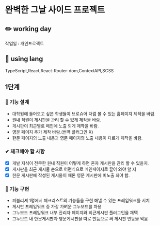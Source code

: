 # 완벽한 그날 사이드 프로젝트

## ✏️ working day

작업일 : 개인프로젝트
<br />

## 📃 using lang

TypeScript,React,React-Router-dom,ContextAPI,SCSS
<br />

## 1단계

### 📝 기능 설계

- 대학원에 들어오고 싶은 학생들이 브로슈어 처럼 볼 수 있는 홈페이지 제작을 바람.
- 원내 직원이 게시판을 관리 할 수 있게 제작을 바람.
- 게시판이 최근별로 메인에 노출 되게 제작을 바람.
- 영문 페이지 추가 제작 바람.(번역 플러그인 X)
- 한문 페이지의 노출 내용과 영문 페이지의 노출 내용이 다르게 제작을 바람.

### ✔ 체크해야 할 사항

- [x] 개발 지식이 전무한 원내 직원이 어떻게 하면 혼자 게시판을 관리 할 수 있을지.
- [x] 게시판을 최근 게시물 순으로 어떤식으로 메인페이지로 끌어 와야 할 지
- [x] 한문 게시판에 작성된 게시물이 때론 영문 게시판에 미노출 되야 함.

### 🚀 기능 구현

- 퍼블리셔 1명에서 체크리스트의 기능들을 구현 해낼 수 있는 프레임워크를 서치
- 게시판 프레임워크 중 가장 가벼운 그누보드를 차용
- 그누보드 프레임워크 내부 관리자 페이지와 최근게시판 플러그인을 채택
- 그누보드 내 한문게시판과 영문게시판을 따로 만듬으로 써 게시판 연동을 막음
